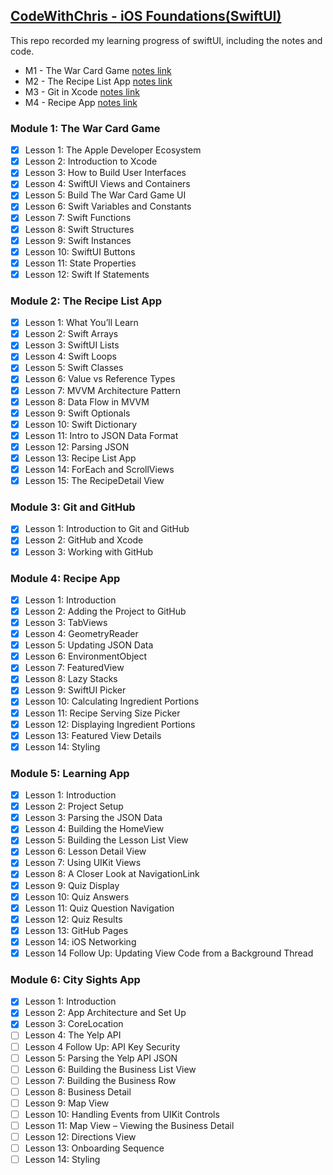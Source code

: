 ## [CodeWithChris - iOS Foundations(SwiftUI)](https://learn.codewithchris.com/users/sign_in)

This repo recorded my learning progress of swiftUI, including the notes and code.

- M1 - The War Card Game [notes link](https://github.com/Zidiefeng/swiftUI-study/blob/main/Notes-Module%201.md)
- M2 - The Recipe List App [notes link](https://github.com/Zidiefeng/swiftUI-study/blob/main/Notes-Module%202.md)
- M3 - Git in Xcode [notes link](https://github.com/Zidiefeng/swiftUI-study/blob/main/Add_git_to_Xcode.pdf)
- M4 - Recipe App [notes link](https://github.com/Zidiefeng/swiftUI-study/blob/main/Notes-Module%204.md)


### Module 1: The War Card Game

- [x] Lesson 1: The Apple Developer Ecosystem
- [x] Lesson 2: Introduction to Xcode
- [x] Lesson 3: How to Build User Interfaces
- [x] Lesson 4: SwiftUI Views and Containers
- [x] Lesson 5: Build The War Card Game UI
- [x] Lesson 6: Swift Variables and Constants
- [x] Lesson 7: Swift Functions
- [x] Lesson 8: Swift Structures
- [x] Lesson 9: Swift Instances
- [x] Lesson 10: SwiftUI Buttons
- [x] Lesson 11: State Properties
- [x] Lesson 12: Swift If Statements

### Module 2: The Recipe List App

- [x] Lesson 1: What You’ll Learn
- [x] Lesson 2: Swift Arrays
- [x] Lesson 3: SwiftUI Lists
- [x] Lesson 4: Swift Loops
- [x] Lesson 5: Swift Classes
- [x] Lesson 6: Value vs Reference Types
- [x] Lesson 7: MVVM Architecture Pattern
- [x] Lesson 8: Data Flow in MVVM
- [x] Lesson 9: Swift Optionals
- [x] Lesson 10: Swift Dictionary
- [x] Lesson 11: Intro to JSON Data Format
- [x] Lesson 12: Parsing JSON
- [x] Lesson 13: Recipe List App
- [x] Lesson 14: ForEach and ScrollViews
- [x] Lesson 15: The RecipeDetail View

### Module 3: Git and GitHub

- [x] Lesson 1: Introduction to Git and GitHub
- [x] Lesson 2: GitHub and Xcode
- [x] Lesson 3: Working with GitHub

### Module 4: Recipe App

- [x] Lesson 1: Introduction
- [x] Lesson 2: Adding the Project to GitHub
- [x] Lesson 3: TabViews
- [x] Lesson 4: GeometryReader
- [x] Lesson 5: Updating JSON Data
- [x] Lesson 6: EnvironmentObject
- [x] Lesson 7: FeaturedView
- [x] Lesson 8: Lazy Stacks
- [x] Lesson 9: SwiftUI Picker
- [x] Lesson 10: Calculating Ingredient Portions
- [x] Lesson 11: Recipe Serving Size Picker
- [x] Lesson 12: Displaying Ingredient Portions
- [x] Lesson 13: Featured View Details
- [x] Lesson 14: Styling

### Module 5: Learning App

- [x] Lesson 1: Introduction
- [x] Lesson 2: Project Setup
- [x] Lesson 3: Parsing the JSON Data
- [x] Lesson 4: Building the HomeView
- [x] Lesson 5: Building the Lesson List View
- [x] Lesson 6: Lesson Detail View
- [x] Lesson 7: Using UIKit Views
- [x] Lesson 8: A Closer Look at NavigationLink
- [x] Lesson 9: Quiz Display
- [x] Lesson 10: Quiz Answers
- [x] Lesson 11: Quiz Question Navigation
- [x] Lesson 12: Quiz Results
- [x] Lesson 13: GitHub Pages
- [x] Lesson 14: iOS Networking
- [x] Lesson 14 Follow Up: Updating View Code from a Background Thread

### Module 6: City Sights App

- [x] Lesson 1: Introduction
- [x] Lesson 2: App Architecture and Set Up
- [x] Lesson 3: CoreLocation
- [ ] Lesson 4: The Yelp API
- [ ] Lesson 4 Follow Up: API Key Security
- [ ] Lesson 5: Parsing the Yelp API JSON
- [ ] Lesson 6: Building the Business List View
- [ ] Lesson 7: Building the Business Row
- [ ] Lesson 8: Business Detail
- [ ] Lesson 9: Map View
- [ ] Lesson 10: Handling Events from UIKit Controls
- [ ] Lesson 11: Map View – Viewing the Business Detail
- [ ] Lesson 12: Directions View
- [ ] Lesson 13: Onboarding Sequence
- [ ] Lesson 14: Styling
